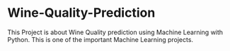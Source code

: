# Wine-Quality-Prediction
This Project is about Wine Quality prediction using Machine Learning with Python. This is one of the important Machine Learning projects.
